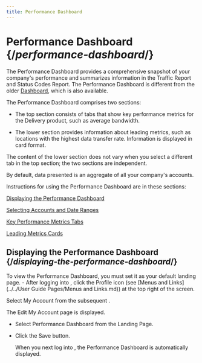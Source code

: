 ```yaml
---
title: Performance Dashboard
---
```

# Performance Dashboard {/*performance-dashboard*/}

The Performance Dashboard provides a comprehensive snapshot of your company's performance and summarizes information in the Traffic Report and Status Codes Report. The Performance Dashboard is different from the older [Dashboard](/delivery/control/support_tools/dashboard), which is also available.

The Performance Dashboard comprises two sections:

- The top section consists of tabs that show key performance metrics for the Delivery product, such as average bandwidth.

- The lower section provides information about leading metrics, such as locations with the highest data transfer rate. Information is displayed in card format.

<Callout type="info">The content of the lower section does not vary when you select a different tab in the top section; the two sections are independent.</Callout>

By default, data presented is an aggregate of all your company's accounts.

Instructions for using the Performance Dashboard are in these sections:

[Displaying the Performance Dashboard](#displaying-the-performance-dashboard)

[Selecting Accounts and Date Ranges](#selecting-accounts-and-date-ranges)

[Key Performance Metrics Tabs](#key-performance-metrics-tabs)

[Leading Metrics Cards](#leading-metrics-cards)

## Displaying the Performance Dashboard {/*displaying-the-performance-dashboard*/}

To view the Performance Dashboard, you must set it as your default landing page. - After logging into , click the Profile icon (see [Menus and Links](../../User Guide Pages/Menus and Links.md)) at the top right of the screen.

Select My Account from the subsequent .

The Edit My Account page is displayed.

*   Select Performance Dashboard from the Landing Page.

*   Click the Save button.

    When you next log into , the Performance Dashboard is automatically displayed.
